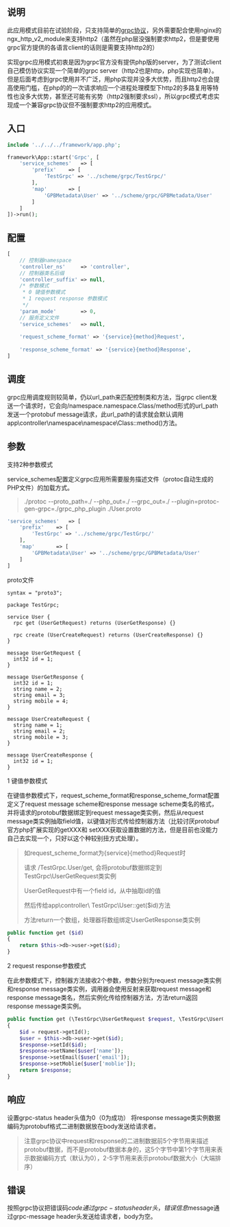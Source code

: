 说明
----
此应用模式目前在试验阶段，只支持简单的[grpc协议](https://grpc.io/)，另外需要配合使用nginx的ngx_http_v2_module来支持http2（虽然在php层没强制要求http2，但是要使用grpc官方提供的各语言client的话则是需要支持http2的）

实现grpc应用模式初衷是因为grpc官方没有提供php版的server，为了测试client自己模仿协议实现一个简单的grpc server（http2也是http，php实现也简单）。
但是后面考虑到grpc使用并不广泛，用php实现并没多大优势，而且http2也会提高使用门槛，在php的的一次请求响应一个进程处理模型下http2的多路复用等特性也没多大优势，甚至还可能有劣势（http2强制要求ssl），所以grpc模式考虑实现成一个兼容grpc协议但不强制要求http2的应用模式。


入口
----
```php
include '../../../framework/app.php';

framework\App::start('Grpc', [
    'service_schemes'   => [
        'prefix'    => [
            'TestGrpc' => '../scheme/grpc/TestGrpc/'
        ],
        'map'       => [
            'GPBMetadata\User' => '../scheme/grpc/GPBMetadata/User'
        ]
    ]
])->run();
```

配置
----
```php
[
    // 控制器namespace
    'controller_ns'     => 'controller',
    // 控制器类名后缀
    'controller_suffix' => null,
    /* 参数模式
     * 0 键值参数模式
     * 1 request response 参数模式
     */
    'param_mode'        => 0,
    // 服务定义文件
    'service_schemes'   => null,
    
    'request_scheme_format' => '{service}{method}Request',
    
    'response_scheme_format' => '{service}{method}Response',
]
```

调度
----
grpc应用调度规则较简单，仍以url_path来匹配控制类和方法，当grpc client发送一个请求时，它会向/namespace.namespace.Class/method形式的url_path发送一个protobuf message请求，此url_path的请求就会默认调用app\controller\namespace\namespace\Class::method()方法。

参数
----
支持2种参数模式

service_schemes配置定义grpc应用所需要服务描述文件（protoc自动生成的PHP文件）的加载方式。

> ./protoc --proto_path=./  --php_out=./ --grpc_out=./  --plugin=protoc-gen-grpc=./grpc_php_plugin ./User.proto

```php
'service_schemes'   => [
    'prefix'    => [
        'TestGrpc' => '../scheme/grpc/TestGrpc/'
    ],
    'map'       => [
        'GPBMetadata\User' => '../scheme/grpc/GPBMetadata/User'
    ]
]
```
proto文件

```
syntax = "proto3";

package TestGrpc;

service User {
  rpc get (UserGetRequest) returns (UserGetResponse) {}
  
  rpc create (UserCreateRequest) returns (UserCreateResponse) {}
}

message UserGetRequest {
  int32 id = 1;
}

message UserGetResponse {
  int32 id = 1;
  string name = 2;
  string email = 3;
  string mobile = 4;
}

message UserCreateRequest {
  string name = 1;
  string email = 2;
  string mobile = 3;
}

message UserCreateResponse {
  int32 id = 1;
}

```

1 键值参数模式

在键值参数模式下，request_scheme_format和response_scheme_format配置定义了request message scheme和response message scheme类名的格式，并将请求的protobuf数据绑定到request message类实例，然后从request message类实例抽取field值，以键值对形式传给控制器方法（比较讨厌protobuf官方php扩展实现的getXXX和 setXXX获取设置数据的方法，但是目前也没能力自己去实现一个，只好以这个种较别扭方式处理）。

> 如request_scheme_format为{service}{method}Request时
> 
> 请求 /TestGrpc.User/get, 会将protobuf数据绑定到TestGrpc\UserGetRequest类实例
> 
> UserGetRequest中有一个field id，从中抽取id的值
> 
> 然后传给app\controller\ TestGrpc\User::get($id)方法
> 
> 方法return一个数组，处理器将数组绑定UserGetResponse类实例

```php
public function get ($id)
{
	return $this->db->user->get($id);
}
```


2 request response参数模式

在此参数模式下，控制器方法接收2个参数，参数分别为request message类实例和response message类实例，调用器会使用反射来获取request message和response message类名，然后实例化传给控制器方法，方法return返回response message类实例。

```php
public function get (\TestGrpc\UserGetRequest $request, \TestGrpc\UserGetResponse $response)
{
	$id = request->getId();
	$user = $this->db->user->get($id);
	$response->setId($id);
	$response->setName($user['name']);
	$response->setEmail($user['email']);
	$response->setMoblie($user['moblie']);
	return $response;
}
```

响应
----
设置grpc-status header头值为0（0为成功）
将response message类实例数据编码为protobuf格式二进制数据放在body发送给请求者。

> 注意grpc协议中request和response的二进制数据前5个字节用来描述protobuf数据，而不是protobuf数据本身的，这5个字节中第1个字节用来表示数据编码方式（默认为0），2-5字节用来表示protobuf数据大小（大端排序）

错误
----
按照grpc协议把错误码$code通过grpc-status header头，错误信息$message通过grpc-message header头发送给请求者，body为空。






